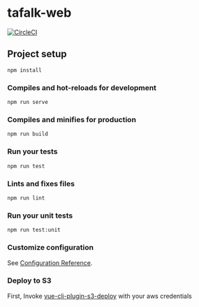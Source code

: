 # tafalk-web

[![CircleCI](https://circleci.com/gh/tafalk/tafalk-web.svg?style=svg)](https://circleci.com/gh/tafalk/tafalk-web)

## Project setup

```
npm install
```

### Compiles and hot-reloads for development

```
npm run serve
```

### Compiles and minifies for production

```
npm run build
```

### Run your tests

```
npm run test
```

### Lints and fixes files

```
npm run lint
```

### Run your unit tests

```
npm run test:unit
```

### Customize configuration

See [Configuration Reference](https://cli.vuejs.org/config/).

### Deploy to S3

First, Invoke [vue-cli-plugin-s3-deploy](https://github.com/multiplegeorges/vue-cli-plugin-s3-deploy) with your aws credentials